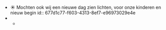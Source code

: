 - ☀️ Mochten ook wij een nieuwe dag zien lichten, voor onze kinderen en nieuw begin
  id:: 677d1c77-f603-4313-8ef7-e96973029e4e
-
	-